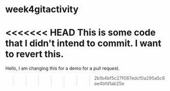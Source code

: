 # week4gitactivity

<<<<<<< HEAD
This is some code that I didn't intend to commit. I want to revert this.
=======
Hello, I am changing this for a demo for a pull request.
>>>>>>> 2b1b4bf5c27f087edcf0a295a5c6ae4bfd1ab25e
